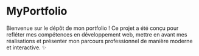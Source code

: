 # MyPortfolio
Bienvenue sur le dépôt de mon portfolio ! Ce projet a été conçu pour refléter mes compétences en développement web, mettre en avant mes réalisations et présenter mon parcours professionnel de manière moderne et interactive. ✨
